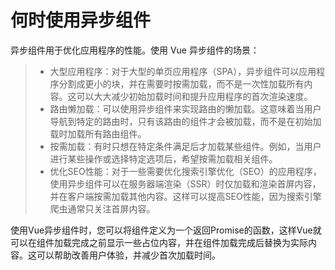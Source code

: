 # 何时使用异步组件

异步组件用于优化应用程序的性能。使用 Vue 异步组件的场景：

> - 大型应用程序：对于大型的单页应用程序（SPA），异步组件可以应用程序分割成更小的块，并在需要时按需加载，而不是一次性加载所有内容。这可以大大减少初始加载时间和提升应用程序的首次渲染速度。
> - 路由懒加载：可以使用异步组件来实现路由的懒加载。这意味着当用户导航到特定的路由时，只有该路由的组件才会被加载，而不是在初始加载时加载所有路由组件。
> - 按需加载：有时只想在特定条件满足后才加载某些组件。例如，当用户进行某些操作或选择特定选项后，希望按需加载相关组件。
> - 优化SEO性能：对于一些需要优化搜索引擎优化（SEO）的应用程序，使用异步组件可以在服务器端渲染（SSR）时仅加载和渲染首屏内容，并在客户端按需加载其他内容。这样可以提高SEO性能，因为搜索引擎爬虫通常只关注首屏内容。

使用Vue异步组件时，您可以将组件定义为一个返回Promise的函数，这样Vue就可以在组件加载完成之前显示一些占位内容，并在组件加载完成后替换为实际内容。这可以帮助改善用户体验，并减少首次加载时间。
